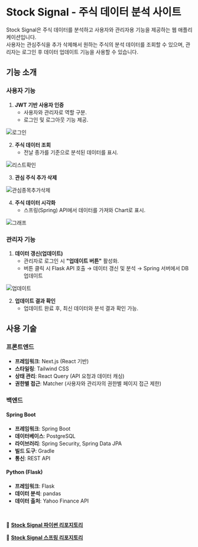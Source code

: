 # Stock Signal - 주식 데이터 분석 사이트

Stock Signal은 주식 데이터를 분석하고 사용자와 관리자용 기능을 제공하는 웹 애플리케이션입니다.<br>
사용자는 관심주식을 추가 삭제해서 원하는 주식의 분석 데이터를 조회할 수 있으며, 관리자는 로그인 후 데이터 업데이트 기능을 사용할 수 있습니다.


## **기능 소개**


### **사용자 기능**
1. **JWT 기반 사용자 인증**
   - 사용자와 관리자로 역할 구분.
   - 로그인 및 로그아웃 기능 제공.

![로그인](https://github.com/user-attachments/assets/b61c891d-d2bc-4d09-a714-079a146c6f8c)

2. **주식 데이터 조회**
   - 전날 종가를 기준으로 분석된 데이터를 표시.
     
![리스트확인](https://github.com/user-attachments/assets/12acbdf6-da85-44f3-8e26-1e87b1e58a2a)

3. **관심 주식 추가 삭제**
   
![관심종목추가삭제](https://github.com/user-attachments/assets/6532b81e-7c10-49c6-8359-de8da1fce4c1)

4. **주식 데이터 시각화**
   - 스프링(Spring) API에서 데이터를 가져와 Chart로 표시.
   
![그래프](https://github.com/user-attachments/assets/e0c56111-8200-45e3-a3b9-3f03445ab465)


### **관리자 기능**
1. **데이터 갱신(업데이트)**
   - 관리자로 로그인 시 **"업데이트 버튼"** 활성화.
   - 버튼 클릭 시 Flask API 호출 → 데이터 갱신 및 분석 → Spring 서버에서 DB 업데이트

![업데이트](https://github.com/user-attachments/assets/a09cbaed-446c-4902-a0ce-c11f840b4b29)

2. **업데이트 결과 확인**
   - 업데이트 완료 후, 최신 데이터와 분석 결과 확인 가능.


## **사용 기술**


### **프론트엔드**
- **프레임워크**: Next.js (React 기반)
- **스타일링**: Tailwind CSS
- **상태 관리**: React Query (API 요청과 데이터 캐싱)
- **권한별 접근**: Matcher (사용자와 관리자의 권한별 페이지 접근 제한)

### **백엔드**
#### **Spring Boot**
- **프레임워크**: Spring Boot
- **데이터베이스**: PostgreSQL
- **라이브러리**: Spring Security, Spring Data JPA
- **빌드 도구**: Gradle
- **통신**: REST API

#### **Python (Flask)**
- **프레임워크**: Flask
- **데이터 분석**: pandas
- **데이터 출처**: Yahoo Finance API

<br>

🔗 **[Stock Signal 파이썬 리포지토리](https://github.com/TheCodeRecipe/stock_api)**

🔗 **[Stock Signal 스프링 리포지토리](https://github.com/TheCodeRecipe/stock_spring)**
